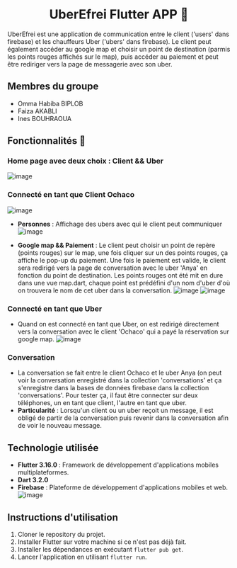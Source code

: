 <h1 align="center">
  UberEfrei Flutter APP 🦄
</h1>

UberEfrei est une application de communication entre le client ('users' dans firebase) et les chauffeurs Uber ('ubers' dans firebase). 
Le client peut également accéder au google map et choisir un point de destination (parmis les points rouges affichés sur le map), puis accéder au paiement et peut être rediriger vers la page de messagerie avec son uber.

## Membres du groupe
- Omma Habiba BIPLOB
- Faiza AKABLI
- Ines BOUHRAOUA

## Fonctionnalités 🦊

### Home page avec deux choix : Client && Uber 

![image](https://github.com/Omma-Habiba/Uberefrei_flutter/assets/76633646/df839446-13d7-4348-9cb2-625915eed90d)


### Connecté en tant que Client Ochaco

![image](https://github.com/Omma-Habiba/Uberefrei_flutter/assets/76633646/72f900c7-26c9-44aa-b7b8-dbadb51a1449)

- **Personnes** : Affichage des ubers avec qui le client peut communiquer
![image](https://github.com/Omma-Habiba/Uberefrei_flutter/assets/76633646/f9e73dc8-aab4-4af8-9276-1e3c9c64bf2e)

- **Google map && Paiement** : Le client peut choisir un point de repère (points rouges) sur le map, une fois cliquer sur un des points rouges, ça affiche le pop-up du paiement. Une fois le paiement est valide, le client sera redirigé vers la page de conversation avec le uber 'Anya' en fonction du point de destination. Les points rouges ont été mit en dure dans une vue map.dart, chaque point est prédéfini d'un nom d'uber d'où on trouvera le nom de cet uber dans la conversation.
![image](https://github.com/Omma-Habiba/Uberefrei_flutter/assets/76633646/3c8286f2-691f-4a67-8cb9-e713c2f895a1)
![image](https://github.com/Omma-Habiba/Uberefrei_flutter/assets/76633646/3e4e2670-9a78-4239-b649-790b350075d3)


### Connecté en tant que Uber
- Quand on est connecté en tant que Uber, on est redirigé directement vers la conversation avec le client 'Ochaco' qui a payé la réservation sur google map.
![image](https://github.com/Omma-Habiba/Uberefrei_flutter/assets/76633646/ad6a1fc7-34a8-414f-bc34-c61cd452b206)


### Conversation 
- La conversation se fait entre le client Ochaco et le uber Anya (on peut voir la conversation enregistré dans la collection 'conversations' et ça s'enregistre dans la bases de données firebase dans la collection 'conversations'. Pour tester ça, il faut être connecter sur deux téléphones, un en tant que client, l'autre en tant que uber.
- **Particularité** : Lorsqu'un client ou un uber reçoit un message, il est obligé de partir de la conversation puis revenir dans la conversation afin de voir le nouveau message.


## Technologie utilisée
- **Flutter 3.16.0** : Framework de développement d'applications mobiles multiplateformes.
- **Dart 3.2.0** 
- **Firebase** : Plateforme de développement d'applications mobiles et web.
![image](https://github.com/Omma-Habiba/Uberefrei_flutter/assets/76633646/550e02dc-58e5-4a3b-85bd-0bbd98a39be0)


## Instructions d'utilisation
1. Cloner le repository du projet.
2. Installer Flutter sur votre machine si ce n'est pas déjà fait.
3. Installer les dépendances en exécutant `flutter pub get`.
4. Lancer l'application en utilisant `flutter run`.
